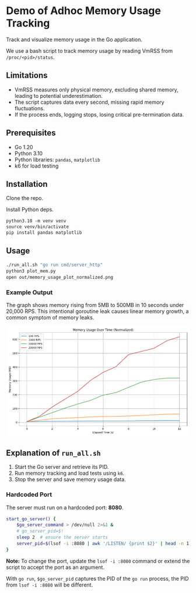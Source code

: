 # Demo of Adhoc Memory Usage Tracking

Track and visualize memory usage in the Go application.

We use a bash script to track memory usage by reading VmRSS from `/proc/<pid>/status`. 

## Limitations

- VmRSS measures only physical memory, excluding shared memory, leading to potential underestimation.
- The script captures data every second, missing rapid memory fluctuations.
- If the process ends, logging stops, losing critical pre-termination data.

## Prerequisites

- Go 1.20
- Python 3.10
- Python libraries: `pandas`, `matplotlib`
- k6 for load testing

## Installation

Clone the repo.

Install Python deps.
```
python3.10 -m venv venv
source venv/bin/activate
pip install pandas matplotlib
```

## Usage

```bash
./run_all.sh "go run cmd/server_http"
python3 plot_mem.py
open out/memory_usage_plot_normalized.png
```

### Example Output

The graph shows memory rising from 5MB to 500MB in 10 seconds under 20,000 RPS. This intentional goroutine leak causes linear memory growth, a common symptom of memory leaks.

![Memory Usage](bad.png)


## Explanation of `run_all.sh`

1. Start the Go server and retrieve its PID.
2. Run memory tracking and load tests using `k6`.
3. Stop the server and save memory usage data.

### Hardcoded Port

The server must run on a hardcoded port: **8080**.

```sh
start_go_server() {
    $go_server_command > /dev/null 2>&1 &
    # go_server_pid=$!
    sleep 2  # ensure the server starts
    server_pid=$(lsof -i :8080 | awk '/LISTEN/ {print $2}' | head -n 1)
}
```
**Note:** To change the port, update the `lsof -i :8080` command or extend the script to accept the port as an argument.

With `go run`, `$go_server_pid` captures the PID of the `go run` process, the PID from `lsof -i :8080` will be different.
